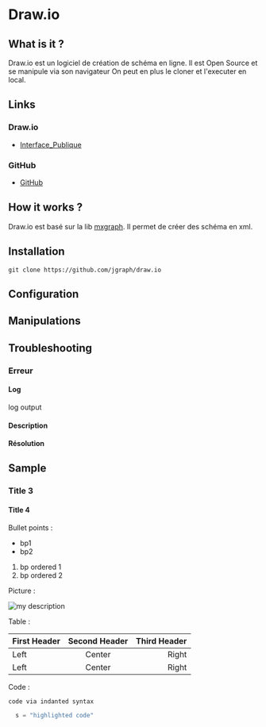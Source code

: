 Draw.io
==============================

What is it ?
-----------------------------

Draw.io est un logiciel de création de schéma en ligne.
Il est Open Source et se manipule via son navigateur
On peut en plus le cloner et l'executer en local.

Links
-----------------------------

### Draw.io

* [Interface_Publique](https://www.draw.io/)

### GitHub

* [GitHub](https://github.com/jgraph/draw.io)

How it works ?
-----------------------------

Draw.io est basé sur la lib [mxgraph](https://github.com/jgraph/mxgraph).
Il permet de créer des schéma en xml.

Installation
-----------------------------

    git clone https://github.com/jgraph/draw.io

Configuration
-----------------------------

Manipulations
-----------------------------

Troubleshooting
-----------------------------

### Erreur

#### Log

  log output

#### Description

#### Résolution

Sample
-----------------------------

### Title 3
#### Title 4

Bullet points :

* bp1
* bp2

1. bp ordered 1
2. bp ordered 2

Picture :

![my description](path/to/picture)

Table :

First Header | Second Header | Third Header
:----------- | :-----------: | -----------:
Left         | Center        | Right
Left         | Center        | Right

Code :

    code via indanted syntax

```python
  s = "highlighted code"
```
